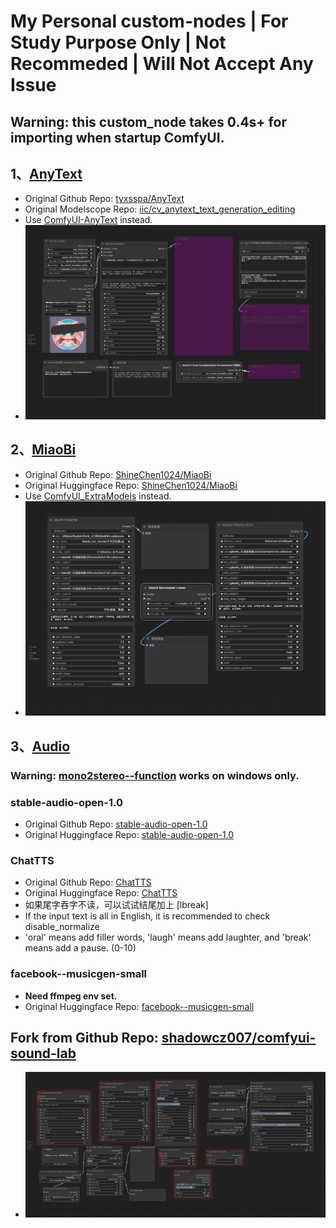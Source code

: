 # My Personal custom-nodes | For Study Purpose Only | Not Recommeded  |  Will Not Accept Any Issue

## Warning: this custom_node takes 0.4s+ for importing when startup ComfyUI.

## 1、[AnyText](./AnyText/README.md) 
- Original Github Repo: [tyxsspa/AnyText](https://github.com/tyxsspa/AnyText)
- Original Modelscope Repo: [iic/cv_anytext_text_generation_editing](https://modelscope.cn/models/iic/cv_anytext_text_generation_editing/summary)
- Use [ComfyUI-AnyText](https://github.com/zmwv823/ComfyUI-AnyText) instead. 
- ![](./AnyText/assets/AnyText-wf.png)

## 2、[MiaoBi](./MiaoBi/README.md)
- Original Github Repo: [ShineChen1024/MiaoBi](https://github.com/ShineChen1024/MiaoBi)
- Original Huggingface Repo: [ShineChen1024/MiaoBi](https://huggingface.co/ShineChen1024/MiaoBi)
- Use [ComfyUI_ExtraModels](https://github.com/city96/ComfyUI_ExtraModels) instead.
- ![](./MiaoBi/assets/MiaoBi-wf.png)

## 3、[Audio](./Audio/README.md)
### Warning: [mono2stereo--function]() works on windows only.
### stable-audio-open-1.0
- Original Github Repo: [stable-audio-open-1.0](https://github.com/Stability-AI/stable-audio-tools)
- Original Huggingface Repo: [stable-audio-open-1.0](https://huggingface.co/stabilityai/stable-audio-open-1.0)
### ChatTTS
- Original Github Repo: [ChatTTS](https://github.com/2noise/ChatTTS)
- Original Huggingface Repo: [ChatTTS](https://huggingface.co/2Noise/ChatTTS)
- 如果尾字吞字不读，可以试试结尾加上 [lbreak]
- If the input text is all in English, it is recommended to check disable_normalize
- 'oral' means add filler words, 'laugh' means add laughter, and 'break' means add a pause. (0-10)
### facebook--musicgen-small
- **Need ffmpeg env set.**
- Original Huggingface Repo: [facebook--musicgen-small](https://huggingface.co/facebook/musicgen-small)

## Fork from Github Repo: [shadowcz007/comfyui-sound-lab](https://github.com/shadowcz007/comfyui-sound-lab)
- ![](./Audio/assets/Audio-wf.png)